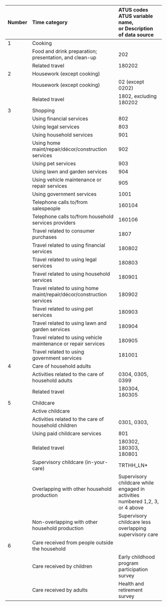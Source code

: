 
| **Number** | **Time category**                                                         | **ATUS codes** <br/> ATUS variable name, <br/> or Description of data source                 |
| ---- | :--------------------------------------------------------------------- | :----------------------------------------------------------------------------- |
| 1      | Cooking                                                               |                                                                               |
|        | Food and drink preparation; presentation, and clean-up                | 202                                                                           |
|        | Related travel                                                        | 180202                                                                        |
| 2      | Housework (except cooking)                                            |                                                                               |
|        | Housework (except cooking)                                            | 02 (except 0202)                                                              |
|        | Related travel                                                        | 1802, excluding 180202                                                        |
| 3      | Shopping                                                              |                                                                               |
|        | Using financial services                                              | 802                                                                           |
|        | Using legal services                                                  | 803                                                                           |
|        | Using household services                                              | 901                                                                           |
|        | Using home maint/repair/décor/construction services                   | 902                                                                           |
|        | Using pet services                                                    | 903                                                                           |
|        | Using lawn and garden services                                        | 904                                                                           |
|        | Using vehicle maintenance or repair services                          | 905                                                                           |
|        | Using government services                                             | 1001                                                                          |
|        | Telephone calls to/from salespeople                                   | 160104                                                                        |
|        | Telephone calls to/from household services providers                  | 160106                                                                        |
|        | Travel related to consumer purchases                                  | 1807                                                                          |
|        | Travel related to using financial services                            | 180802                                                                        |
|        | Travel related to using legal services                                | 180803                                                                        |
|        | Travel related to using household services                            | 180901                                                                        |
|        | Travel related to using home maint/repair/décor/construction services | 180902                                                                        |
|        | Travel related to using pet services                                  | 180903                                                                        |
|        | Travel related to using lawn and garden services                      | 180904                                                                        |
|        | Travel related to using vehicle maintenance or repair services        | 180905                                                                        |
|        | Travel related to using government services                           | 181001                                                                        |
| 4      | Care of household adults                                              |                                                                               |
|        | Activities related to the care of household adults                    | 0304, 0305, 0399                                                              |
|        | Related travel                                                        | 180304, 180305                                                                |
| 5      | Childcare                                                             |                                                                               |
|        | Active childcare                                                      |                                                                               |
|        | Activities related to the care of household children                  | 0301, 0303,                                                                   |
|        | Using paid childcare services                                         | 801                                                                           |
|        | Related travel                                                        | 180302, 180303, 180801                                                        |
|        | Supervisory childcare (in-your-care)                                  | TRTHH_LN\*                                                                    |
|        | Overlapping with other household production                           | Supervisory childcare while engaged in activities numbered 1,2, 3, or 4 above |
|        | Non-overlapping with other household production                       | Supervisory childcare less overlapping supervisory care                       |
| 6      | Care received from people outside the household                       |                                                                               |
|        | Care received by children                                             | Early childhood program participation survey                                  |
|        | Care received by adults                                               | Health and retirement survey                                                  |